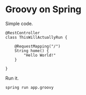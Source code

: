 # Groovy on Spring

Simple code.
```
@RestController
class ThisWillActuallyRun {

    @RequestMapping("/")
    String home() {
        "Hello World!"
    }

}
```

Run it.
```
spring run app.groovy
```
